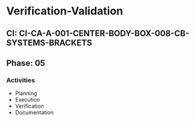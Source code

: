 # Verification-Validation

## CI: CI-CA-A-001-CENTER-BODY-BOX-008-CB-SYSTEMS-BRACKETS
## Phase: 05

### Activities
- Planning
- Execution
- Verification
- Documentation
